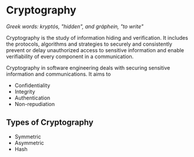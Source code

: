 # Cryptography

*Greek words: kryptós, "hidden", and gráphein, "to write"*

Cryptography is the study of information hiding and verification. It includes the
protocols, algorithms and strategies to securely and consistently prevent or delay
unauthorized access to sensitive information and enable verifiability of every
component in a communication.

Cryptography in software engineering deals with securing sensitive information
and communications. It aims to

- Confidentiality
- Integrity
- Authentication
- Non-repudiation


## Types of Cryptography

- Symmetric
- Asymmetric
- Hash

